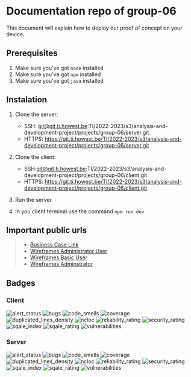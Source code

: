 # Documentation repo of group-06
   This document will explain how to deploy our proof of concept on your device. 
## Prerequisites
1. Make sure you've got `node` installed
2. Make sure you've got `npm` installed
3. Make sure you've got `java` installed

## Instalation

1. Clone the server:
    - SSH: git@git.ti.howest.be:TI/2022-2023/s3/analysis-and-development-project/projects/group-06/server.git
    - HTTPS: https://git.ti.howest.be/TI/2022-2023/s3/analysis-and-development-project/projects/group-06/server.git

2. Clone the client:
    - SSH:git@git.ti.howest.be:TI/2022-2023/s3/analysis-and-development-project/projects/group-06/client.git
    - HTTPS: https://git.ti.howest.be/TI/2022-2023/s3/analysis-and-development-project/projects/group-06/client.git

3. Run the server

4. In you client terminal use the command `npm run dev`

## Important public urls  
> * [Business Case Link](https://docs.google.com/document/d/1ObQ3rBI7G-NltQehbjTW6Hwc3osGvSEEYOYz42bJ8wg/edit?usp=sharing)
> * [Wireframes Administrator User](https://app.moqups.com/Kuc2fZQRVcKK5xP5TpTNb9zflt79wlyj/view/page/aeca3c263)
> * [Wireframes Basic User](https://app.moqups.com/jAVXvEnBpjb1M8tUcq6Toozh1w6VihV0/view/page/ad64222d5)
> * [Wireframes Adminstrator](https://app.moqups.com/9jsg9C5akCLrhODJ8aVPPvIY8un9fuPO/view/page/ad64222d5?ui=0&fit_width=1)

## Badges

### Client

![alert_status](https://sonar.ti.howest.be/api/project_badges/measure?project=2022.project-ii:mars-client-06&metric=alert_status)
![bugs](https://sonar.ti.howest.be/api/project_badges/measure?project=2022.project-ii:mars-client-06&metric=bugs)
![code_smells](https://sonar.ti.howest.be/api/project_badges/measure?project=2022.project-ii:mars-client-06&metric=code_smells)
![coverage](https://sonar.ti.howest.be/api/project_badges/measure?project=2022.project-ii:mars-client-06&metric=coverage)
![duplicated_lines_density](https://sonar.ti.howest.be/api/project_badges/measure?project=2022.project-ii:mars-client-06&metric=duplicated_lines_density)
![ncloc](https://sonar.ti.howest.be/api/project_badges/measure?project=2022.project-ii:mars-client-06&metric=ncloc)
![reliability_rating](https://sonar.ti.howest.be/api/project_badges/measure?project=2022.project-ii:mars-client-06&metric=reliability_rating)
![security_rating](https://sonar.ti.howest.be/api/project_badges/measure?project=2022.project-ii:mars-client-06&metric=security_rating)
![sqale_index](https://sonar.ti.howest.be/api/project_badges/measure?project=2022.project-ii:mars-client-06&metric=sqale_index)
![sqale_rating](https://sonar.ti.howest.be/api/project_badges/measure?project=2022.project-ii:mars-client-06&metric=sqale_rating)
![vulnerabilities](https://sonar.ti.howest.be/api/project_badges/measure?project=2022.project-ii:mars-client-06&metric=vulnerabilities)

### Server

![alert_status](https://sonar.ti.howest.be/api/project_badges/measure?project=2022.project-ii:mars-server-06&metric=alert_status)
![bugs](https://sonar.ti.howest.be/api/project_badges/measure?project=2022.project-ii:mars-server-06&metric=bugs)
![code_smells](https://sonar.ti.howest.be/api/project_badges/measure?project=2022.project-ii:mars-server-06&metric=code_smells)
![coverage](https://sonar.ti.howest.be/api/project_badges/measure?project=2022.project-ii:mars-server-06&metric=coverage)
![duplicated_lines_density](https://sonar.ti.howest.be/api/project_badges/measure?project=2022.project-ii:mars-server-06&metric=duplicated_lines_density)
![ncloc](https://sonar.ti.howest.be/api/project_badges/measure?project=2022.project-ii:mars-server-06&metric=ncloc)
![reliability_rating](https://sonar.ti.howest.be/api/project_badges/measure?project=2022.project-ii:mars-server-06&metric=reliability_rating)
![security_rating](https://sonar.ti.howest.be/api/project_badges/measure?project=2022.project-ii:mars-server-06&metric=security_rating)
![sqale_index](https://sonar.ti.howest.be/api/project_badges/measure?project=2022.project-ii:mars-server-06&metric=sqale_index)
![sqale_rating](https://sonar.ti.howest.be/api/project_badges/measure?project=2022.project-ii:mars-server-06&metric=sqale_rating)
![vulnerabilities](https://sonar.ti.howest.be/api/project_badges/measure?project=2022.project-ii:mars-server-06&metric=vulnerabilities)





